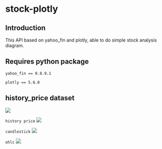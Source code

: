 # stock-plotly

## Introduction

This API based on yahoo_fin and plotly, able to do simple stock analysis diagram.

## Requires python package
```
yahoo_fin == 0.8.9.1

plotly == 5.6.0
```

## history_price dataset

![](https://i.imgur.com/wy5l53p.jpg)

`history price`
![](https://i.imgur.com/y6pCUNh.png)

`candlestick`
![](https://i.imgur.com/2sOpoF2.png)

`ohlc`
![](https://i.imgur.com/R4mqQUh.png)
